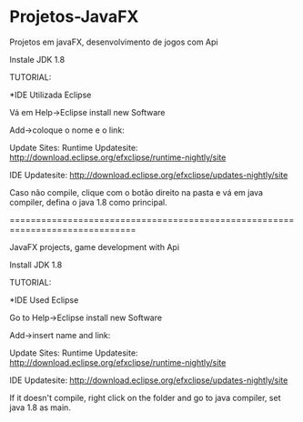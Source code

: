 # Projetos-JavaFX
Projetos em javaFX, desenvolvimento de jogos com Api 

Instale JDK 1.8

TUTORIAL:

*IDE Utilizada Eclipse

Vá em Help->Eclipse install new Software

Add->coloque o nome e o link:

Update Sites: 
Runtime Updatesite:
http://download.eclipse.org/efxclipse/runtime-nightly/site

IDE Updatesite:
http://download.eclipse.org/efxclipse/updates-nightly/site

Caso não compile, clique com o botão direito na pasta e vá em java compiler,
defina o java 1.8 como principal.


==============================================================================


JavaFX projects, game development with Api

Install JDK 1.8

TUTORIAL:

*IDE Used Eclipse

Go to Help->Eclipse install new Software

Add->insert name and link:

Update Sites: Runtime Updatesite: http://download.eclipse.org/efxclipse/runtime-nightly/site

IDE Updatesite: http://download.eclipse.org/efxclipse/updates-nightly/site

If it doesn't compile, right click on the folder and go to java compiler, set java 1.8 as main.



